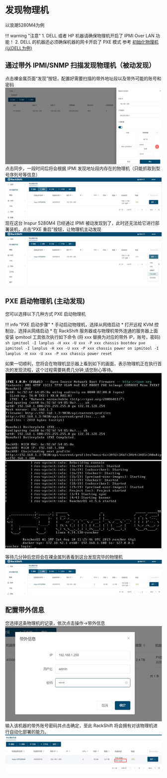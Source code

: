 # 发现物理机
  以浪潮5280M4为例  

!!! warning "注意"
    1. DELL 或者 HP 机器请确保物理机开启了 IPMI Over LAN 功能！
    2. DELL 的机器还必须确保机器的网卡开启了 PXE 模式 参考 [初始化物理机(以DELL为例)](dell.md)
## 通过带外 IPMI/SNMP 扫描发现物理机（被动发现）
点击裸金属页面“发现”按钮，配置好需要扫描的带外地址段以及带外可能的账号和密码
![runnob](./static/wizard/passive_discovery.jpg)
点击同步，一段时间后将会根据 IPMI 发现地址段内存在的物理机（只能抓取到型号序列号等信息）
![rwarunnob](./static/wizard/passive_discoveryed.jpg)
现在这台 Inspur 5280M4 已经通过 IPMI 被动发现到了，此时还无法给它进行部署装机，点击“PXE 重启”按钮，让物理机主动发现
![runnob](./static/wizard/pxe_boot.jpg)
## PXE 启动物理机 (主动发现)
您可以选择以下几种方式 PXE 启动物理机  

!!! info "PXE 启动步骤"
        * 手动启动物理机，选择从网络启动
        * 打开远程 KVM 控制台，选择从网络启动
        * 在 RackShift 服务器或与物理机带外连通的服务器上面安装 ipmitool 工具依次执行如下命令 (将 xxx 替换为对应的带外 IP，账号，密码) 
        ``` sh
        ipmitool -I lanplus -H xxx -U xxx -P xxx chassis bootdev pxe  
        ipmitool -I lanplus -H xxx -U xxx -P xxx chassis power on
        ipmitool -I lanplus -H xxx -U xxx -P xxx chassis power reset
        ```

如果一切顺利，您将会在物理机显示器上看到如下的画面，表示物理机正在执行首次的发现流程，这个过程需要耗费几分钟,请您耐心等待。  
![runnob](./static/wizard/pxe1.jpg)
![runnob](./static/wizard/pxe2.jpg)

等待几分钟后您将会在裸金属列表看到这台发现完毕的物理机
![runnob](./static/wizard/pm1.jpg)
## 配置带外信息
您选择这条物理机的记录，依次点击操作->带外信息
![runnob](./static/wizard/obm.jpg)
输入该机器的带外账号密码并点击确定，至此 RackShift 将会拥有对该物理机进行自动化部署的能力。
![runnob](./static/wizard/obmok.jpg)
    


